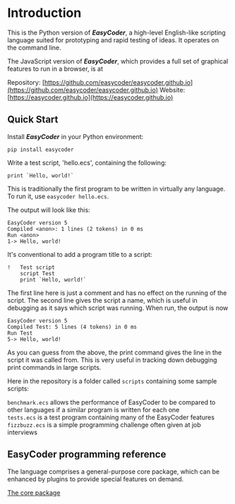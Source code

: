 # Introduction
This is the Python version of **_EasyCoder_**, a high-level English-like scripting language suited for prototyping and rapid testing of ideas. It operates on the command line.

The JavaScript version of **_EasyCoder_**, which provides a full set of graphical features to run in a browser, is at

Repository: [https://github.com/easycoder/easycoder.github.io](https://github.com/easycoder/easycoder.github.io)
Website: [https://easycoder.github.io](https://easycoder.github.io)

## Quick Start
Install **_EasyCoder_** in your Python environment:
```
pip install easycoder
```
Write a test script, 'hello.ecs', containing the following:
```
print `Hello, world!`
```
This is traditionally the first program to be written in virtually any language. To run it, use `easycoder hello.ecs`.

The output will look like this:

```
EasyCoder version 5
Compiled <anon>: 1 lines (2 tokens) in 0 ms
Run <anon>
1-> Hello, world!
```
It's conventional to add a program title to a script:

```
!   Test script
    script Test
    print `Hello, world!`
```
The first line here is just a comment and has no effect on the running of the script. The second line gives the script a name, which is useful in debugging as it says which script was running. When run, the output is now

```
EasyCoder version 5
Compiled Test: 5 lines (4 tokens) in 0 ms
Run Test
5-> Hello, world!
```
As you can guess from the above, the print command gives the line in the script it was called from. This is very useful in tracking down debugging print commands in large scripts.

Here in the repository is a folder called `scripts` containing some sample scripts:

`benchmark.ecs` allows the performance of EasyCoder to be compared to other languages if a similar program is written for each one  
`tests.ecs` is a test program containing many of the EasyCoder features  
`fizzbuzz.ecs` is a simple programming challenge often given at job interviews

## EasyCoder programming reference

The language comprises a general-purpose core package, which can be enhanced by plugins to provide special features on demand.

[The core package](doc/README.md)
